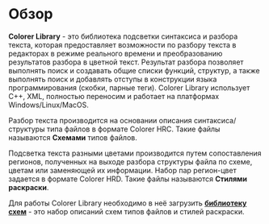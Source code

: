 # Обзор

**Colorer Library** - это библиотека подсветки синтаксиса и разбора текста, которая предоставляет возможности по разбору текста в редакторах в режиме реального времени и преобразованию результатов разбора в цветной текст. Результат разбора позволяет выполнять поиск и создавать общие списки функций, структур, а также выполнять поиск и добавлять отступы в конструкции языка программирования (скобки, парные теги). Colorer Library использует C++, XML, полностью переносим и работает на платформах Windows/Linux/MacOS.

Разбор текста производится на основании описания синтаксиса/структуры типа файлов в формате Colorer HRC. Такие файлы называются **Схемами** типов файлов.

Подсветка текста разными цветами производится путем сопоставления регионов, полученных на выходе разбора структуры файла по схеме, цветам или заменяющей их информации. Набор пар регион-цвет задается в формате Colorer HRD. Такие файлы называются **Стилями раскраски**.

Для работы Colorer Library необходимо в неё загрузить [**библиотеку схем**](catalog-base.md) - это набор описаний схем типов файлов и стилей раскраски.